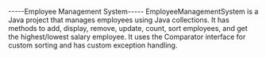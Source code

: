  -----Employee Management System-----
 EmployeeManagementSystem is a Java project that manages employees using Java collections. It has
 methods to add, display, remove, update, count, sort employees, and get the highest/lowest salary
 employee. It uses the Comparator interface for custom sorting and has custom exception handling.
